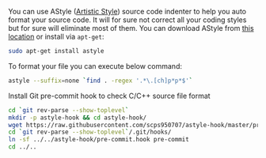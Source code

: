 You can use AStyle ([Artistic Style](http://astyle.sourceforge.net/)) source code indenter to
help you auto format your source code. It will for sure not correct all your coding styles but
for sure will eliminate most of them. You can download AStyle from [this location](http://astyle.sourceforge.net/)
or install via `apt-get`:
```sh
sudo apt-get install astyle
```

To format your file you can execute below command:
```sh
astyle --suffix=none `find . -regex '.*\.[ch]p*p*$'`
```

Install Git pre-commit hook to check C/C++ source file format
```sh
cd `git rev-parse --show-toplevel`
mkdir -p astyle-hook && cd astyle-hook/
wget https://raw.githubusercontent.com/scps950707/astyle-hook/master/pre-commit.hook -O pre-commit.hook && chmod +x pre-commit.hook
cd `git rev-parse --show-toplevel`/.git/hooks/
ln -sf ../../astyle-hook/pre-commit.hook pre-commit
cd ../..
```
